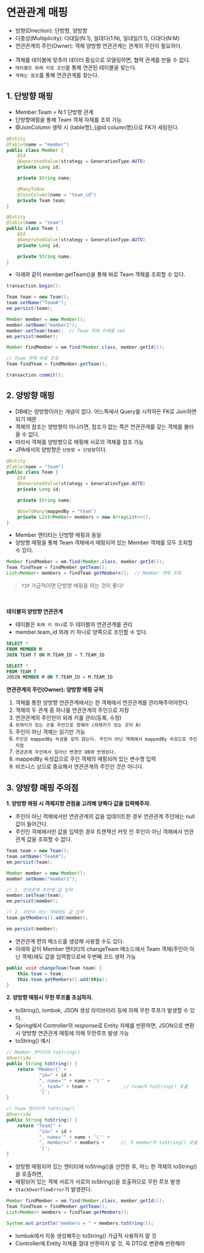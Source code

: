 # 연관관계 매핑
* 방향(Direction): 단방향, 양방향
* 다중성(Multiplicity): 다대일(N:1), 일대다(1:N), 일대일(1:1), 다대다(N:M)
* 연관관계의 주인(Owner): 객체 양방향 연관관계는 관계의 주인이 필요하다.
<br></br>
* 객체를 테이블에 맞추어 데이터 중심으로 모델링하면, 협력 관계를 만들 수 없다.
* `테이블은 외래 키로 조인`을 통해 연관된 테이블을 찾는다.
* `객체는 참조`를 통해 연관관계를 찾는다.

## 1. 단방향 매핑
* Member:Team = N:1 단방향 관계
* 단방향매핑을 통해 Team 객체 자체를 조회 가능
* @JoinColumn 생략 시 {table명}_{@Id column명}으로 FK가 세팅된다.
```java
@Entity
@Table(name = "member")
public class Member {
    @Id
    @GeneratedValue(strategy = GenerationType.AUTO)
    private Long id;

    private String name;

    @ManyToOne
    @JoinColumn(name = "team_id")
    private Team team;
}
```
```java
@Entity
@Table(name = "team")
public class Team {
    @Id
    @GeneratedValue(strategy = GenerationType.AUTO)
    private Long id;

    private String name;
}
```
* 아래와 같이 member.getTeam()을 통해 바로 Team 객체를 조회할 수 있다.
```java
transaction.begin();

Team team = new Team();
team.setName("TeamA");
em.persist(team);

Member member = new Member();
member.setName("member1");
member.setTeam(team);  // Team 객체 자체를 set
em.persist(member);

Member findMember = em.find(Member.class, member.getId());

// Team 객체 바로 조회
Team findTeam = findMember.getTeam();

transaction.commit();
```

## 2. 양방향 매핑
* DB에는 양방향이라는 개념이 없다. 어느쪽에서 Query를 시작하든 FK로 Join하면 되기 때문
* 객체의 참조는 양방향이 아니라면, 참조가 없는 쪽은 연관관게를 갖는 객체를 불러올 수 없다.
* 따라서 객체를 양방향으로 매핑해 서로의 객체를 참조 가능
* JPA에서의 양방향은 `단방향 + 단방향`이다.
```java
@Entity
@Table(name = "team")
public class Team {
    @Id
    @GeneratedValue(strategy = GenerationType.AUTO)
    private Long id;

    private String name;

    @OneToMany(mappedBy = "team")
    private List<Member> members = new ArrayList<>();
}
```
* Member 엔티티는 단방향 매핑과 동일
* 양방향 매핑을 통해 Team 객체에서 매핑되어 있는 Member 객체를 모두 조회할 수 있다.
```java
Member findMember = em.find(Member.class, member.getId());
Team findTeam = findMember.getTeam();
List<Member> members = findTeam.getMembers();  // Member 객체 조회
```
> `TIP` 가급적이면 단방향 매핑을 하는 것이 좋다!

<br></br>
**테이블의 양방향 연관관계**
* 테이블은 `외래 키 하나`로 두 테이블의 연관관계를 관리
* member.team_id 외래 키 하나로 양쪽으로 조인할 수 있다.
```sql
SELECT *
FROM MEMBER M
JOIN TEAM T ON M.TEAM_ID = T.TEAM_ID
```
```sql
SELECT *
FROM TEAM T
JOSIN MEMBER M ON T.TEAM_ID = M.TEAM_ID
```

**연관관계의 주인(Owner): 양방향 매핑 규칙**  
1. 객체를 통한 양방향 연관관계에서는 한 객체에서 연관관계를 관리해주어야한다.
2. 객체의 두 관계 중 하나를 연관관계의 주인으로 지정
3. 연관관계의 주인만이 외래 키를 관리(등록, 수정)
4. `외래키가 있는 곳을 주인으로 정해라 (외래키가 있는 곳이 N)`
6. 주인이 아닌 객체는 읽기만 가능
7. `주인은 mappedBy 속성을 갖지 않는다. 주인이 아닌 객체에서 mappedBy 속성으로 주인 지정`
8. `연관관계 주인에서 일어난 변경만 DB에 반영된다.`
9. mappedBy 속성값으로 주인 객체의 매핑되어 있는 변수명 입력
10. 비즈니스 상으로 중요해서 연관관계의 주인인 것은 아니다.

## 3. 양방향 매핑 주의점
**1. 양방향 매핑 시 객체지향 관점을 고려해 양쪽다 값을 입력해주자.**
* 주인이 아닌 객체에서만 연관관계의 값을 업데이트한 경우 연관관계 주인에는 null값이 들어간다.
* 주인인 객체에서만 값을 입력한 경우 트랜잭션 커밋 전 주인이 아닌 객체에서 연관관계 값을 조회할 수 없다.
```java
Team team = new Team();
team.setName("TeamA");
em.persist(team);

Member member = new Member();
member.setName("member1");

// 1. 연관관계 주인에 값 입력
member.setTeam(team);
em.persist(member);

// 2. 주인이 아닌 객체에도 값 입력
team.getMembers().add(member);

em.persist(member);
```
* 연관관계 편의 메소드를 생성해 사용할 수도 있다.
* 아래와 같이 Member 엔티티의 changeTeam 메소드에서 Team 객체(주인이 아닌 객체)에도 값을 입력함으로써 두번째 코드 생략 가능
```java
public void changeTeam(Team team) {
    this.team = team;
    this.team.getMembers().add(this);
}
```

**2. 양방향 매핑시 무한 루프를 조심하자.**
* toString(), lombok, JSON 생성 라이브러리 등에 의해 무한 루프가 발생할 수 있다.
* Spring에서 Controller의 response로 Entity 자체를 반환하면, JSON으로 변환 시 양방향 연관관계 매핑에 의해 무한루프 발생 가능
* toString() 예시
```java
// Member 엔티티의 toString()
@Override
public String toString() {
    return "Member{" +
            "id=" + id +
            ", name='" + name + '\'' +
            ", team=" + team +             // team의 toString() 호출
            '}';
}
```
```java
// Team 엔티티의 toString()
@Override
public String toString() {
    return "Team{" +
            "id=" + id +
            ", name='" + name + '\'' +
            ", members=" + members +      // 각 member의 toString() 호출
            '}';
}
```
* 양방향 매핑되어 있는 엔티티에 toString()을 선언한 후, 어느 한 객체의 toString()을 호출하면,
* 매핑되어 있는 객체 서로가 서로의 toString()을 호출하므로 무한 루프 발생
* `StackOverflowError`가 발생한다.
```java
Member findMember = em.find(Member.class, member.getId());
Team findTeam = findMember.getTeam();
List<Member> members = findTeam.getMembers();

System.out.println("members = " + members.toString());
```

* lombok에서 자동 생성해주는 toString() 가급적 사용하지 말 것
* Controller에 Entity 자체를 절대 반환하지 말 것, 꼭 DTO로 변환해 반환해라
















